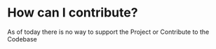 # How can I contribute?

As of today there is no way to support the Project or Contribute to the Codebase
